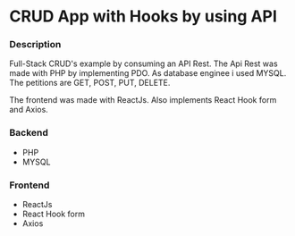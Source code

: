 # CRUD App with Hooks by using API
<h3>Description</h3>

<p>
Full-Stack CRUD's example by consuming an API Rest. The Api Rest was made with PHP by implementing PDO. As database enginee i used  MYSQL. The petitions are GET, POST, PUT, DELETE. 

The frontend was made with ReactJs. Also implements React Hook form and Axios.
</p>


<h3>Backend</h3>
  
<ul>
  <li>PHP</li>
  <li>MYSQL</li>  
</ul>
  
<h3>Frontend</h3>
  
<ul>
  <li>ReactJs</li>
  <li>React Hook form</li>  
  <li>Axios</li>  
</ul>
  
  
